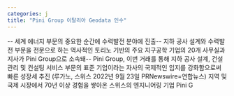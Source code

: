 ```yaml
---
categories: j
title: "Pini Group 이탈리아 Geodata 인수"
---
```

-- 세계 에너지 부문의 중요한 순간에 수력발전 분야에 진출-- 지하 공사 설계와 수력발전 부문을 전문으로 하는 역사적인 토리노 기반의 주요 지구공학 기업의 20개 사무실과 지사가 Pini Group으로 소속돼-- Pini Group, 이번 거래를 통해 지하 공사 설계, 건설 관리 및 컨설팅 서비스 부문의 표준 기업이라는 자사의 국제적인 입지를 강화함으로써 빠른 성장세 추진  (루가노, 스위스 2022년 9월 23일 PRNewswire=연합뉴스) 지역 및 국제 시장에서 70년 이상 경험을 쌓아온 스위스의 엔지니어링 기업 Pini G